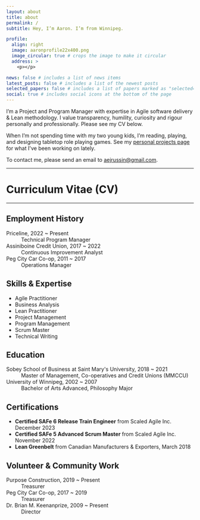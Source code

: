 ```yaml
---
layout: about
title: about
permalink: /
subtitle: Hey, I’m Aaron. I’m from Winnipeg. 

profile:
  align: right
  image: aaronprofile22x400.png
  image_circular: true # crops the image to make it circular
  address: >
    <p></p>

news: false # includes a list of news items
latest_posts: false # includes a list of the newest posts
selected_papers: false # includes a list of papers marked as "selected={true}"
social: true # includes social icons at the bottom of the page
---
```

I’m a Project and Program Manager with expertise in Agile software delivery & Lean methodology. I value transparency, humility, curiosity and rigour personally and professionally. Please see my CV below.

When I’m not spending time with my two young kids, I’m reading, playing, and designing tabletop role playing games. See my [personal projects page](https://www.aaronrussin.com/projects/) for what I've been working on lately.

To contact me, please send an email to [aejrussin@gmail.com](mailto:aejrussin@gmail.com).

---
# Curriculum Vitae (CV)
---
## Employment History

<dl>
<dt>Priceline, 2022 ~ Present</dt>
<dd>Technical Program Manager</dd>
<dt>Assiniboine Credit Union, 2017 ~ 2022</dt>
<dd>Continuous Improvement Analyst</dd>
<dt>Peg City Car Co-op, 2011 ~ 2017</dt>
<dd>Operations Manager</dd>
</dl>

## Skills & Expertise

- Agile Practitioner
- Business Analysis
- Lean Practitioner
- Project Management
- Program Management
- Scrum Master
- Technical Writing

## Education

<dl>
<dt>Sobey School of Business at Saint Mary's University, 2018 ~ 2021</dt>
<dd>Master of Management, Co-operatives and Credit Unions (MMCCU)</dd>
<dt>University of Winnipeg, 2002 ~ 2007</dt>
<dd>Bachelor of Arts Advanced, Philosophy Major</dd>
</dl>

## Certifications

- **Certified SAFe 6 Release Train Engineer** from Scaled Agile Inc. December 2023
- **Certified SAFe 5 Advanced Scrum Master** from Scaled Agile Inc. November 2022
- **Lean Greenbelt** from Canadian Manufacturers & Exporters, March 2018

## Volunteer & Community Work

<dl>
<dt>Purpose Construction, 2019 ~ Present</dt>
<dd>Treasurer</dd>
<dt>Peg City Car Co-op, 2017 ~ 2019</dt>
<dd>Treasurer</dd>
<dt>Dr. Brian M. Keenanprize, 2009 ~ Present</dt>
<dd>Director</dd>
</dl>
